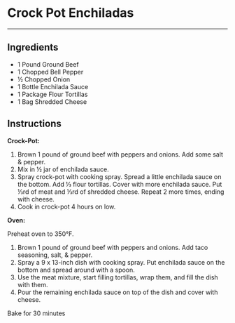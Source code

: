 # Crock Pot Enchiladas
---
## Ingredients
- 1 Pound Ground Beef
- 1 Chopped Bell Pepper
- ½ Chopped Onion
- 1 Bottle Enchilada Sauce
- 1 Package Flour Tortillas
- 1 Bag Shredded Cheese

## Instructions
**Crock-Pot:**

1. Brown 1 pound of ground beef with peppers and onions. Add some salt & pepper.
2. Mix in ½ jar of enchilada sauce.
3. Spray crock-pot with cooking spray. Spread a little enchilada sauce on the bottom. Add ⅓ flour tortillas. Cover with more enchilada sauce. Put ⅓rd of meat and ⅓rd of shredded cheese. Repeat 2 more times, ending with cheese.
4. Cook in crock-pot 4 hours on low.

**Oven:**

Preheat oven to 350°F.

1. Brown 1 pound of ground beef with peppers and onions. Add taco seasoning, salt, & pepper.
2. Spray a 9 x 13-inch dish with cooking spray. Put enchilada sauce on the bottom and spread around with a spoon.
3. Use the meat mixture, start filling tortillas, wrap them, and fill the dish with them.
4. Pour the remaining enchilada sauce on top of the dish and cover with cheese.

Bake for 30 minutes
